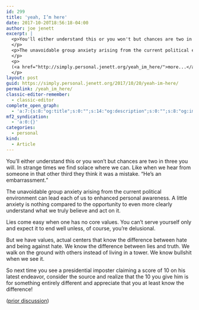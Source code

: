 ```yaml
---
id: 299
title: 'yeah, I’m here'
date: 2017-10-20T18:56:18-04:00
author: joe jenett
excerpt: |
  <p>You'll either understand this or you won't but chances are two in three you will. In strange times we find solace where we can. Like when we hear from someone in that other third they think it was  a mistake. “He's an embarrassment.”
  </p>
  <p>The unavoidable group anxiety arising from the current political environment can lead each of us to enhanced personal awareness. A little anxiety is nothing compared to the opportunity to even more clearly understand what we truly believe and act on it.
  </p>
  <p>
  (<a href="http://simply.personal.jenett.org/yeah_im_here/">more...</a>)
  </p>
layout: post
guid: https://simply.personal.jenett.org/2017/10/20/yeah-im-here/
permalink: /yeah_im_here/
classic-editor-remember:
  - classic-editor
complete_open_graph:
  - 'a:7:{s:8:"og:title";s:0:"";s:14:"og:description";s:0:"";s:8:"og:image";s:0:"";s:7:"og:type";s:0:"";s:12:"twitter:card";s:7:"summary";s:19:"twitter:description";s:0:"";s:15:"twitter:creator";s:0:"";}'
mf2_syndication:
  - 'a:0:{}'
categories:
  - personal
kind:
  - Article
---
```

You’ll either understand this or you won’t but chances are two in three you will. In strange times we find solace where we can. Like when we hear from someone in that other third they think it was a mistake. “He’s an embarrassment.” 

The unavoidable group anxiety arising from the current political environment can lead each of us to enhanced personal awareness. A little anxiety is nothing compared to the opportunity to even more clearly understand what we truly believe and act on it. 

Lies come easy when one has no core values. You can’t serve yourself only and expect it to end well unless, of course, you’re delusional. 

But we have values, actual centers that know the difference between hate and being against hate. We know the difference between lies and truth. We walk on the ground with others instead of living in a tower. We know bullshit when we see it. 

So next time you see a presidential imposter claiming a score of 10 on his latest endeavor, consider the source and realize that the 10 you give him is for something entirely different and appreciate that you at least know the difference! 

([prior discussion](https://disqus.com/home/discussion/jenettsimplypersonal/jenettsimplypersonal_yeah_im_here/))
